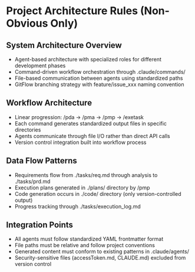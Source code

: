 # Project Architecture Rules (Non-Obvious Only)

## System Architecture Overview
- Agent-based architecture with specialized roles for different development phases
- Command-driven workflow orchestration through .claude/commands/
- File-based communication between agents using standardized paths
- GitFlow branching strategy with feature/issue_xxx naming convention

## Workflow Architecture
- Linear progression: /pda → /pma → /pmp → /exetask
- Each command generates standardized output files in specific directories
- Agents communicate through file I/O rather than direct API calls
- Version control integration built into workflow process

## Data Flow Patterns
- Requirements flow from ./tasks/req.md through analysis to ./tasks/prd.md
- Execution plans generated in ./plans/ directory by /pmp
- Code generation occurs in ./code/ directory (only version-controlled output)
- Progress tracking through ./tasks/execution_log.md

## Integration Points
- All agents must follow standardized YAML frontmatter format
- File paths must be relative and follow project conventions
- Generated content must conform to existing patterns in .claude/agents/
- Security-sensitive files (accessToken.md, CLAUDE.md) excluded from version control